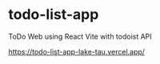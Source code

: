 # todo-list-app
ToDo Web using React Vite with todoist API

https://todo-list-app-lake-tau.vercel.app/

